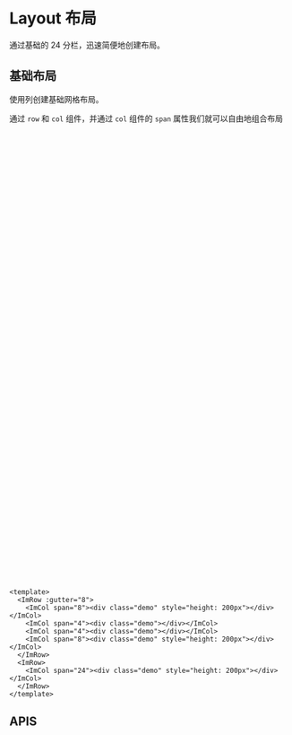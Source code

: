 # Layout 布局

通过基础的 24 分栏，迅速简便地创建布局。

## 基础布局

使用列创建基础网格布局。

通过 `row` 和 `col` 组件，并通过 `col` 组件的 `span` 属性我们就可以自由地组合布局

<style scoped>
.demo {
  background-color: var(--im-primary-color-8);
  height: 100px;
  border-radius: 4px;
  width: 100%;
}

.im-row {
  margin-bottom: 10px;
}

</style>

<ImRow :gutter="8">
    <ImCol span="8"><div class="demo" style="height: 200px"></div></ImCol>
    <ImCol span="4"><div class="demo"></div></ImCol>
    <ImCol span="4"><div class="demo"></div></ImCol>
    <ImCol span="8"><div class="demo" style="height: 200px"></div></ImCol>
  </ImRow>
  <ImRow>
    <ImCol span="24"><div class="demo" style="height: 200px"></div></ImCol>
  </ImRow>

```vue
<template>
  <ImRow :gutter="8">
    <ImCol span="8"><div class="demo" style="height: 200px"></div></ImCol>
    <ImCol span="4"><div class="demo"></div></ImCol>
    <ImCol span="4"><div class="demo"></div></ImCol>
    <ImCol span="8"><div class="demo" style="height: 200px"></div></ImCol>
  </ImRow>
  <ImRow>
    <ImCol span="24"><div class="demo" style="height: 200px"></div></ImCol>
  </ImRow>
</template>
```

## APIS
